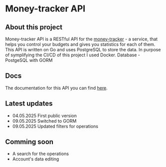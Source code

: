 # Money-tracker API
## About this project
Money-tracker API is a RESTful API for the [money-tracker](https://money-tracker.mysterious-hatter.engineer) - a service, that helps you control your budgets and gives you statistics for each of them. 
This API is written on Go and uses PostgreSQL to store the data. In purpose of symplifying the CI/CD of this project I used Docker.
Database - PostgeSQL with GORM
## Docs
The documentation for this API you can find [here](https://www.postman.com/mysterious-hatter/workspace/money-tracker-api).
## Latest updates
- 04.05.2025 First public version
- 09.05.2025 Switched to GORM
- 09.05.2025 Updated filters for operations
## Comming soon
- A search for the operations
- Account's data editing
